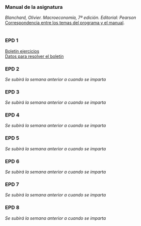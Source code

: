 <br /> 

### Manual de la asignatura
*Blanchard, Olivier. Macroeconomía, 7ª edición.  Editorial: Pearson*  
[Correspondencia entre los temas del programa y el manual](https://github.com/otoperalias/Macro/blob/main/files/CORRESPONDENCIA%20TEMAS%20PROGRAMA%20%20-%20BLANCHARD.pdf).  
<br /> 

### EPD 1
[Boletín ejercicios](https://github.com/otoperalias/Macro/blob/main/files/EPD1%20Macro.docx.pdf)  
[Datos para resolver el boletín](https://github.com/otoperalias/Macro/blob/main/files/Datos_Espa%C3%B1aEPD1.xls)
 

### EPD 2
*Se subirá la semana anterior a cuando se imparta*

### EPD 3
*Se subirá la semana anterior a cuando se imparta*

### EPD 4
*Se subirá la semana anterior a cuando se imparta*

### EPD 5
*Se subirá la semana anterior a cuando se imparta*

### EPD 6
*Se subirá la semana anterior a cuando se imparta*

### EPD 7
*Se subirá la semana anterior a cuando se imparta*

### EPD 8
*Se subirá la semana anterior a cuando se imparta*

